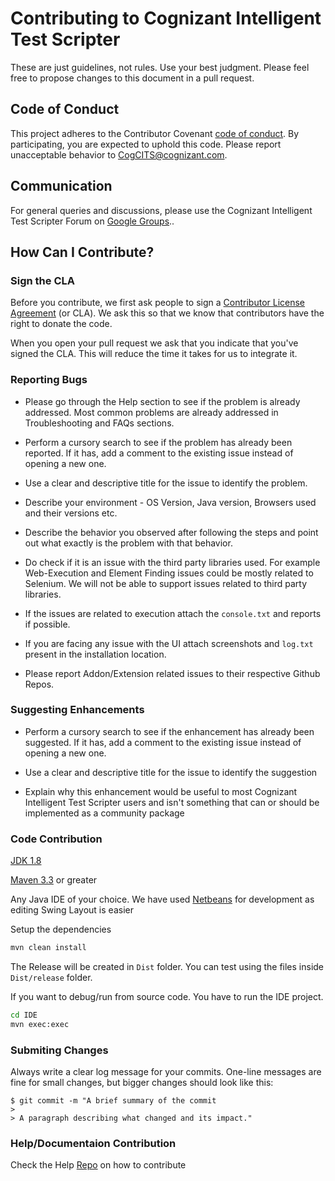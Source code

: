 # Contributing to Cognizant Intelligent Test Scripter

These are just guidelines, not rules. Use your best judgment. Please feel free to propose changes to this document in a pull request.

## Code of Conduct

This project adheres to the Contributor Covenant [code of conduct](CODE_OF_CONDUCT.md). By participating, you are expected to uphold this code. Please report unacceptable behavior to [CogCITS@cognizant.com](mailto:CogCITS@cognizant.com).

## Communication

For general queries and discussions, please use the Cognizant Intelligent Test Scripter Forum on [Google Groups](https://groups.google.com/forum/#!forum/cognizant-intelligent-test-scripter)..

## How Can I Contribute?

### Sign the CLA

Before you contribute, we first ask people to sign a [Contributor License Agreement](https://www.clahub.com/agreements/CognizantQAHub/Cognizant-Intelligent-Test-Scripter) (or CLA). We ask this so that we know that contributors have the right to donate the code.

When you open your pull request we ask that you indicate that you've signed the CLA. This will reduce the time it takes for us to integrate it.

### Reporting Bugs

* Please go through the Help section to see if the problem is already addressed. Most common problems are already addressed in Troubleshooting and FAQs sections.

* Perform a cursory search to see if the problem has already been reported. If it has, add a comment to the existing issue instead of opening a new one.

* Use a clear and descriptive title for the issue to identify the problem.

* Describe your environment - OS Version, Java version, Browsers used and their versions etc.

* Describe the behavior you observed after following the steps and point out what exactly is the problem with that behavior.

* Do check if it is an issue with the third party libraries used. For example Web-Execution and Element Finding issues could be mostly related to Selenium. We will not be able to support issues related to third party libraries.

* If the issues are related to execution attach the `console.txt` and reports if possible.

* If you are facing any issue with the UI attach screenshots and `log.txt` present in the installation location.

* Please report Addon/Extension related issues to their respective Github Repos.


### Suggesting Enhancements

* Perform a cursory search to see if the enhancement has already been suggested. If it has, add a comment to the existing issue instead of opening a new one.

* Use a clear and descriptive title for the issue to identify the suggestion

* Explain why this enhancement would be useful to most Cognizant Intelligent Test Scripter users and isn't something that can or should be implemented as a community package

### Code Contribution

[JDK 1.8](http://www.oracle.com/technetwork/java/javase/downloads/jdk8-downloads-2133151.html)

[Maven 3.3](http://maven.apache.org/download.cgi) or greater

Any Java IDE of your choice. We have used [Netbeans](https://netbeans.org/downloads/) for development as editing Swing Layout is easier

Setup the dependencies 

``` bash
mvn clean install
```

The Release will be created in `Dist` folder. You can test using the files inside `Dist/release` folder.

If you want to debug/run from source code. You have to run the IDE project.

``` bash
cd IDE
mvn exec:exec
```

### Submiting Changes

Always write a clear log message for your commits. One-line messages are fine for small changes, but bigger changes should look like this:

```
$ git commit -m "A brief summary of the commit
> 
> A paragraph describing what changed and its impact."
```

### Help/Documentaion Contribution 

Check the Help [Repo](https://github.com/CognizantQAHub/Cognizant-Intelligent-Test-Scripter-Helpdoc) on how to contribute
